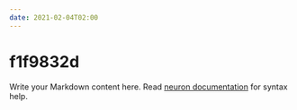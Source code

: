 ```yaml
---
date: 2021-02-04T02:00
---
```


# f1f9832d

Write your Markdown content here. Read [neuron documentation](https://neuron.zettel.page/2011404.html) for syntax help.

